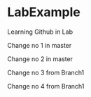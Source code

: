 # LabExample
Learning Github in Lab

Change no 1 in master

Change no 2 in master

Change no 3 from Branch1

Change no 4 from Branch1
